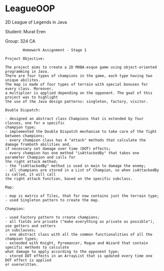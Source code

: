 # LeagueOOP
2D League of Legends in Java


Student: Murat Eren

Group: 324 CA

			Homework Assignment - Stage 1
	
	Project Objective:
	
	The project aims to create a 2D MOBA-esque game using object-oriented programming in Java.
	There are four types of champions in the game, each type having two unique abilites.
	The map is made of four types of terrain with special bonuses for every class. Moreover,
	a multiplier is applied depending on the opponent. The goal of this project was to highlight
	the use of the Java design patterns: singleton, factory, visitor.  
	
	Double Dispatch:
	
	- designed an abstract class Champions that is extended by four classes, one for a specific
	champion type;
	- implemented the Double Dispatch mechanism to take care of the fight between champions;
	- every champion class has 4 "attack" methods that calculate the damage fromboth abilities and,
	if necessary set damage over time (DOT) effects;
	- every champion has one method "isAttackedBy" that takes one parameter Champion and calls for
	the right attack method;
	- the "isAttackedBy" method is used in main to damage the enemy;
	- all champions are stored in a List of Champion, so when isAttackedBy is called, it will call
	the right attack function, based on the specific subclass.

	Map:
	
	- map is matrix of Tiles, that for now contains just the terrain type;
	- used Singleton pattern to create the map.
	
	Champion:
	
	- used Factory pattern to create champions;
	- all fields are private ("make everything as private as possible"), use getters and setters
	in subclasses;
	- one abstract class with all the common functionalities of all the champion types;
	- extended with Knight, Pyromancer, Rogue and Wizard that contain specific methods to calculate
	what damage to apply according to the opponent type;
	- stored DOT effects in an ArrayList that is updated every time one DOT effect is applied
	or overwritten.
